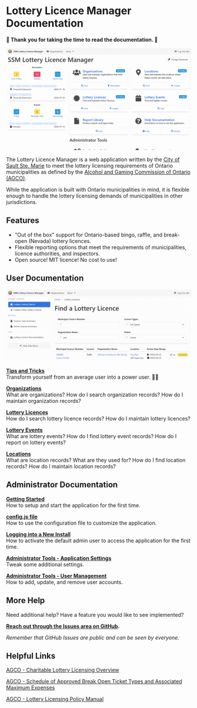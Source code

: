 # Lottery Licence Manager Documentation

**🙏 Thank you for taking the time to read the documentation. 🙏**

![Lottery Licence Manager Dashboard](assets/images/dashboard.png)

The Lottery Licence Manager is a web application written by the
[City of Sault Ste. Marie](https://saultstemarie.ca/)
to meet the lottery licensing requirements of Ontario municipalities
as defined by the
[Alcohol and Gaming Commission of Ontario (AGCO)](https://www.agco.ca/).

While the application is built with Ontario municipalities in mind,
it is flexible enough to handle the lottery licensing demands of
municipalities in other jurisdictions.

## Features

-   "Out of the box" support for Ontario-based bingo, raffle,
    and break-open (Nevada) lottery licences.
-   Flexible reporting options that meet the requirements of municipalities,
    licence authorities, and inspectors.
-   Open source!  MIT licence!  No cost to use!

## User Documentation

![Lottery Licence Search](assets/images/licence-search.png)

**[Tips and Tricks](tipsTricks.md)**<br />
Transform yourself from an average user into a power user. 🦸‍♀️

**[Organizations](organizations.md)**<br />
What are organizations?
How do I search organization records?
How do I maintain organization records?

**[Lottery Licences](licences.md)**<br />
How do I search lottery licence records?
How do I maintain lottery licences?

**[Lottery Events](events.md)**<br />
What are lottery events?
How do I find lottery event records?
How do I report on lottery events?

**[Locations](locations.md)**<br />
What are location records?
What are they used for?
How do I find location records?
How do I maintain location records?

## Administrator Documentation

**[Getting Started](admin-gettingStarted.md)**<br />
How to setup and start the application for the first time.

**[config.js file](admin-configJS.md)**<br />
How to use the configuration file to customize the application.

**[Logging into a New Install](admin-login.md)**<br />
How to activate the default admin user to access the application for the first time.

**[Administrator Tools - Application Settings](admin-applicationSettings.md)**<br />
Tweak some additional settings.

**[Administrator Tools - User Management](admin-userManagement.md)**<br />
How to add, update, and remove user accounts.

## More Help

Need additional help?  Have a feature you would like to see implemented?

**[Reach out through the Issues area on GitHub](https://github.com/cityssm/lottery-licence-manager/issues).**

_Remember that GitHub Issues are public and can be seen by everyone._

## Helpful Links

[AGCO - Charitable Lottery Licensing Overview](https://www.agco.ca/lottery-and-gaming/charitable-lottery-licensing-overview)

[AGCO - Schedule of Approved Break Open Ticket Types and Associated Maximum Expenses](https://www.agco.ca/sites/default/files/schedule_of_approved_bot_types_and_associated_expense_maximumsen.pdf)

[AGCO - Lottery Licensing Policy Manual](https://www.agco.ca/sites/default/files/llpm_2019e.pdf)
